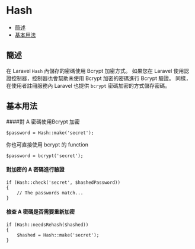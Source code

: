 # Hash

- [簡述](#introduction)
- [基本用法](#basic-usage)

<a name="introduction"></a>
## 簡述

在 Laravel `Hash` 內儲存的密碼使用 Bcrypt 加密方式。
如果您在 Laravel 使用認證控制器，控制器也會幫助未使用 Bcrypt 加密的密碼進行 Bcrypt 驗證。
同樣，在使用者註冊服務內 Laravel 也提供 `bcrypt` 密碼加密的方式儲存密碼。

<a name="basic-usage"></a>
## 基本用法

####對 A 密碼使用Bcrypt 加密

	$password = Hash::make('secret');

你也可直接使用 bcrypt 的 function

	$password = bcrypt('secret');

#### 對加密的 A 密碼進行驗證

	if (Hash::check('secret', $hashedPassword))
	{
		// The passwords match...
	}

#### 檢查 A 密碼是否需要重新加密

	if (Hash::needsRehash($hashed))
	{
		$hashed = Hash::make('secret');
	}
